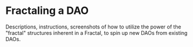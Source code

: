 # Fractaling a DAO

Descriptions, instructions, screenshots of how to utilize the power of the "fractal" structures inherent in a Fractal, to spin up new DAOs from existing DAOs.
